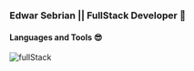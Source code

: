 ### Edwar Sebrian || FullStack Developer 👋

#### Languages and Tools :sunglasses:

![fullStack](https://user-images.githubusercontent.com/88947428/173082698-97a9ff64-336f-48b1-8449-5c01947a7424.jpeg)



<!--
**sedwarb/sedwarb** is a ✨ _special_ ✨ repository because its `README.md` (this file) appears on your GitHub profile.

Here are some ideas to get you started:

- 🔭 I’m currently working on ...
- 🌱 I’m currently learning ...
- 👯 I’m looking to collaborate on ...
- 🤔 I’m looking for help with ...
- 💬 Ask me about ...
- 📫 How to reach me: ...
- 😄 Pronouns: ...
- ⚡ Fun fact: ...
-->
